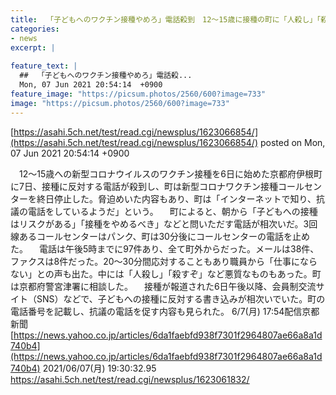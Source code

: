 ```yaml
---
title:  「子どもへのワクチン接種やめろ」電話殺到　12〜15歳に接種の町に「人殺し」「殺すぞ」脅迫も、業務に支障★２ 
categories:
- news
excerpt: |
  
feature_text: |
  ##  「子どもへのワクチン接種やめろ」電話殺...
  Mon, 07 Jun 2021 20:54:14  +0900
feature_image: "https://picsum.photos/2560/600?image=733"
image: "https://picsum.photos/2560/600?image=733"
---
```


[https://asahi.5ch.net/test/read.cgi/newsplus/1623066854/](https://asahi.5ch.net/test/read.cgi/newsplus/1623066854/)
posted on Mon, 07 Jun 2021 20:54:14  +0900

<!--more-->

　12〜15歳への新型コロナウイルスのワクチン接種を6日に始めた京都府伊根町に7日、接種に反対する電話が殺到し、町は新型コロナワクチン接種コールセンターを終日停止した。脅迫めいた内容もあり、町は「インターネットで知り、抗議の電話をしているようだ」という。 　町によると、朝から「子どもへの接種はリスクがある」「接種をやめるべき」などと問いただす電話が相次いだ。3回線あるコールセンターはパンク、町は30分後にコールセンターの電話を止めた。 　電話は午後5時までに97件あり、全て町外からだった。メールは38件、ファクスは8件だった。20〜30分間応対することもあり職員から「仕事にならない」との声も出た。中には「人殺し」「殺すぞ」など悪質なものもあった。町は京都府警宮津署に相談した。 　接種が報道された6日午後以降、会員制交流サイト（SNS）などで、子どもへの接種に反対する書き込みが相次いでいた。町の電話番号を記載し、抗議の電話を促す内容も見られた。 6/7(月) 17:54配信京都新聞 [https://news.yahoo.co.jp/articles/6da1faebfd938f7301f2964807ae66a8a1d740b4](https://news.yahoo.co.jp/articles/6da1faebfd938f7301f2964807ae66a8a1d740b4) 2021/06/07(月) 19:30:32.95 https://asahi.5ch.net/test/read.cgi/newsplus/1623061832/
